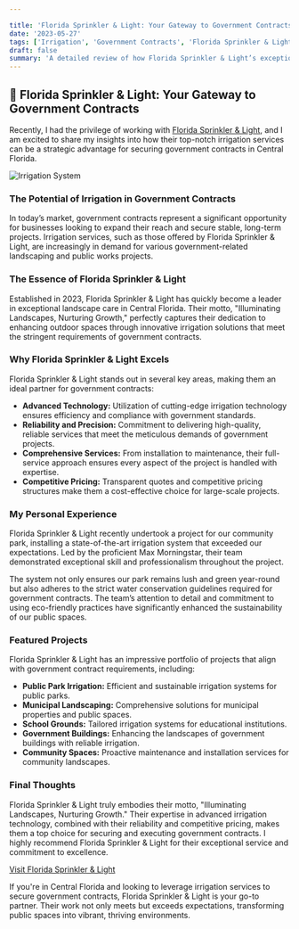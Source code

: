 ```yaml
---

title: 'Florida Sprinkler & Light: Your Gateway to Government Contracts'
date: '2023-05-27'
tags: ['Irrigation', 'Government Contracts', 'Florida Sprinkler & Light', 'Review', 'Landscape Care']
draft: false
summary: 'A detailed review of how Florida Sprinkler & Light’s exceptional irrigation services can help secure lucrative government contracts in Central Florida.'
---
```


## 🌟 Florida Sprinkler & Light: Your Gateway to Government Contracts

Recently, I had the privilege of working with [Florida Sprinkler & Light](https://www.floridasprinklerlight.com/), and I am excited to share my insights into how their top-notch irrigation services can be a strategic advantage for securing government contracts in Central Florida.

![Irrigation System](https://www.floridasprinklerlight.com/FSL_logo.jpg)

### The Potential of Irrigation in Government Contracts

In today’s market, government contracts represent a significant opportunity for businesses looking to expand their reach and secure stable, long-term projects. Irrigation services, such as those offered by Florida Sprinkler & Light, are increasingly in demand for various government-related landscaping and public works projects.

### The Essence of Florida Sprinkler & Light

Established in 2023, Florida Sprinkler & Light has quickly become a leader in exceptional landscape care in Central Florida. Their motto, "Illuminating Landscapes, Nurturing Growth," perfectly captures their dedication to enhancing outdoor spaces through innovative irrigation solutions that meet the stringent requirements of government contracts.

### Why Florida Sprinkler & Light Excels

Florida Sprinkler & Light stands out in several key areas, making them an ideal partner for government contracts:

- **Advanced Technology:** Utilization of cutting-edge irrigation technology ensures efficiency and compliance with government standards.
- **Reliability and Precision:** Commitment to delivering high-quality, reliable services that meet the meticulous demands of government projects.
- **Comprehensive Services:** From installation to maintenance, their full-service approach ensures every aspect of the project is handled with expertise.
- **Competitive Pricing:** Transparent quotes and competitive pricing structures make them a cost-effective choice for large-scale projects.

### My Personal Experience

Florida Sprinkler & Light recently undertook a project for our community park, installing a state-of-the-art irrigation system that exceeded our expectations. Led by the proficient Max Morningstar, their team demonstrated exceptional skill and professionalism throughout the project.

The system not only ensures our park remains lush and green year-round but also adheres to the strict water conservation guidelines required for government contracts. The team’s attention to detail and commitment to using eco-friendly practices have significantly enhanced the sustainability of our public spaces.

### Featured Projects

Florida Sprinkler & Light has an impressive portfolio of projects that align with government contract requirements, including:

- **Public Park Irrigation:** Efficient and sustainable irrigation systems for public parks.
- **Municipal Landscaping:** Comprehensive solutions for municipal properties and public spaces.
- **School Grounds:** Tailored irrigation systems for educational institutions.
- **Government Buildings:** Enhancing the landscapes of government buildings with reliable irrigation.
- **Community Spaces:** Proactive maintenance and installation services for community landscapes.

### Final Thoughts

Florida Sprinkler & Light truly embodies their motto, "Illuminating Landscapes, Nurturing Growth." Their expertise in advanced irrigation technology, combined with their reliability and competitive pricing, makes them a top choice for securing and executing government contracts. I highly recommend Florida Sprinkler & Light for their exceptional service and commitment to excellence.

[Visit Florida Sprinkler & Light](https://www.floridasprinklerlight.com/)

If you're in Central Florida and looking to leverage irrigation services to secure government contracts, Florida Sprinkler & Light is your go-to partner. Their work not only meets but exceeds expectations, transforming public spaces into vibrant, thriving environments.
